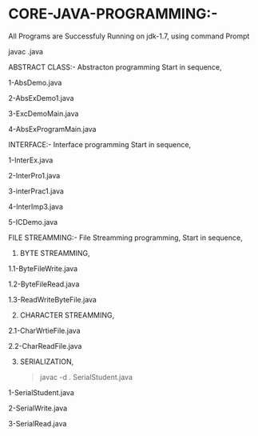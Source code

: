 # CORE-JAVA-PROGRAMMING:- 
All Programs are Successfuly Running on jdk-1.7, using command Prompt
  
  javac <className>.java

ABSTRACT CLASS:-
 Abstracton programming Start in sequence,
 
 1-AbsDemo.java

 2-AbsExDemo1.java

 3-ExcDemoMain.java

 4-AbsExProgramMain.java
 
 
INTERFACE:- 
 Interface programming Start in sequence,
 
 1-InterEx.java
 
 2-InterPro1.java
 
 3-interPrac1.java
 
 4-InterImp3.java 
 
 5-ICDemo.java 
 
 
 FILE STREAMMING:- 
 File Streamming programming, Start in sequence,
 
1. BYTE STREAMMING,
 
  1.1-ByteFileWrite.java
 
  1.2-ByteFileRead.java
 
  1.3-ReadWriteByteFile.java
 
2. CHARACTER STREAMMING,
 
  2.1-CharWrtieFile.java 
 
  2.2-CharReadFile.java 
  
  
 3. SERIALIZATION,
    >javac -d . SerialStudent.java
 
1-SerialStudent.java 
  
2-SerialWrite.java 

3-SerialRead.java
